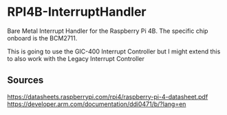 # RPI4B-InterruptHandler
Bare Metal Interrupt Handler for the Raspberry Pi 4B. The specific chip onboard is the BCM2711.

This is going to use the GIC-400 Interrupt Controller but I might extend this to also work with the Legacy Interrupt Controller

## Sources

https://datasheets.raspberrypi.com/rpi4/raspberry-pi-4-datasheet.pdf
https://developer.arm.com/documentation/ddi0471/b/?lang=en
